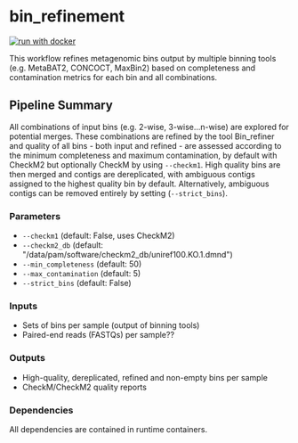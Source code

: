 # bin_refinement

[![run with docker](https://img.shields.io/badge/run%20with-docker-0db7ed?labelColor=000000&logo=docker)](https://www.docker.com/)


This workflow refines metagenomic bins output by multiple binning tools (e.g. MetaBAT2, CONCOCT, MaxBin2) based on completeness and contamination metrics for each bin and all combinations.

## Pipeline Summary
All combinations of input bins (e.g. 2-wise, 3-wise...n-wise) are explored for potential merges. These combinations are refined by the tool Bin_refiner and quality of all bins - both input and refined - are assessed according to the minimum completeness and maximum contamination, by default with CheckM2 but optionally CheckM by using `--checkm1`. High quality bins are then merged and contigs are dereplicated, with ambiguous contigs assigned to the highest quality bin by default. Alternatively, ambiguous contigs can be removed entirely by setting (`--strict_bins`).


### Parameters
- `--checkm1` (default: False, uses CheckM2)
- `--checkm2_db` (default: "/data/pam/software/checkm2_db/uniref100.KO.1.dmnd")
- `--min_completeness` (default: 50)
- `--max_contamination` (default: 5)
- `--strict_bins` (default: False)

### Inputs
- Sets of bins per sample (output of binning tools)
- Paired-end reads (FASTQs) per sample??

### Outputs
- High-quality, dereplicated, refined and non-empty bins per sample
- CheckM/CheckM2 quality reports


### Dependencies
All dependencies are contained in runtime containers.



